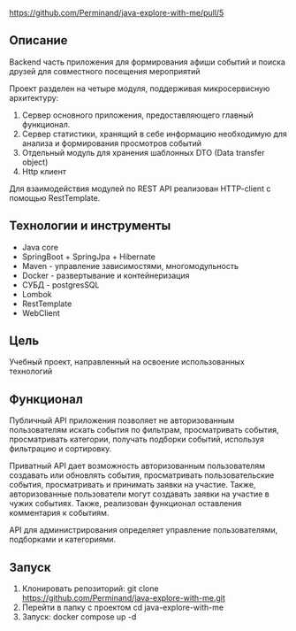 https://github.com/Perminand/java-explore-with-me/pull/5

## Описание

Backend часть приложения для формирования афиши событий и поиска друзей для совместного посещения мероприятий

Проект разделен на четыре модуля, поддерживая микросервисную архитектуру:

1. Сервер основного приложения, предоставляющего главный функционал.
2. Сервер статистики, хранящий в себе информацию необходимую для анализа и формирования просмотров событий
3. Отдельный модуль для хранения шаблонных DTO (Data transfer object)
4. Http клиент

Для взаимодействия модулей по REST API реализован HTTP-client с помощью RestTemplate.

## Технологии и инструменты

* Java core
* SpringBoot + SpringJpa + Hibernate
* Maven - управление зависимостями, многомодульность
* Docker - развертывание и контейнеризация
* СУБД - postgresSQL
* Lombok
* RestTemplate
* WebClient

## Цель

Учебный проект, направленный на освоение использованных технологий

## Функционал

Публичный API приложения позволяет не авторизованным пользователям искать события по фильтрам, просматривать события,
просматривать категории, получать подборки событий, используя фильтрацию и сортировку.

Приватный API дает возможность авторизованным пользователям создавать или обновлять события,
просматривать пользовательские события, просматривать и принимать заявки на участие.
Также, авторизованные пользователи могут
создавать заявки на участие в чужих событиях.
Также, реализован функционал оставления комментария к событиям.

API для администрирования определяет управление пользователями, подборками и категориями.

## Запуск

1. Клонировать репозиторий: git clone https://github.com/Perminand/java-explore-with-me.git
2. Перейти в папку с проектом cd java-explore-with-me
3. Запуск: docker compose up -d